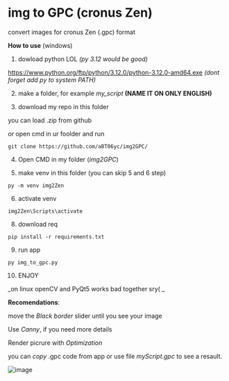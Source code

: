 # **img to GPC (cronus Zen)**
convert images for cronus Zen (.gpc) format

**How to use** (windows)

1. dowload python LOL _(py 3.12 would be good)_ 

https://www.python.org/ftp/python/3.12.0/python-3.12.0-amd64.exe
_(dont forget add py to system PATH)_

2. make a folder, for example _my_script_ **(NAME IT ON ONLY ENGLISH)** 

3. download my repo in this folder

you can load .zip from github 

or open cmd in ur foolder and run

 ```git clone https://github.com/aBT06yc/img2GPC/```

4. Open CMD in my folder (_img2GPC_)

5. make venv in this folder   (you can skip 5 and 6 step)

```py -m venv img2Zen```

6. activate venv  

```img2Zen\Scripts\activate```

8. download req

```pip install -r requirements.txt```

9. run app 

```py img_to_gpc.py```

10.  ENJOY


_on linux openCV and PyQt5 works bad together sry( _

**Recomendations**: 

move the _Black border_ slider until you see your image

Use _Canny_, if you need more details 

Render picrure with _Optimization_

you can _copy_ .gpc code from app or use file _myScript.gpc_ to see a resault.


![image](https://github.com/user-attachments/assets/42aa41e7-a950-4ff4-8197-78cab7180605)
